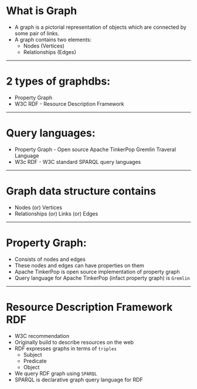 # What is Graph
* A graph is a pictorial representation of objects which are connected by some pair of links.
* A graph contains two elements: 
  * Nodes (Vertices)
  * Relationships (Edges)
------
# 2 types of graphdbs:
* Property Graph
* W3C RDF - Resource Description Framework
------
# Query languages:
* Property Graph - Open source Apache TinkerPop Gremlin Traveral Language
* W3c RDF - W3C standard SPARQL query languages
------
# Graph data structure contains
* Nodes (or) Vertices
* Relationships (or) Links (or) Edges
------
# Property Graph:
* Consists of nodes and edges
* These nodes and edges can have properties on them
* Apache TinkerPop is open source implementation of property graph
* Query language for Apache TinkerPop (infact property graph) is `Gremlin`
------
# Resource Description Framework RDF
* W3C recommendation
* Originally build to describe resources on the web
* RDF expresses graphs in terms of `triples`
	* Subject
	* Predicate
	* Object
* We query RDF graph using `SPARQL`
* SPARQL is declarative graph query language for RDF
